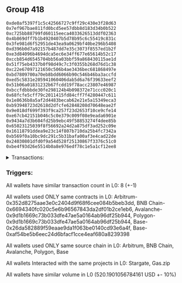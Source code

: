 ## Group 418

```0x03a2901bf46da38965ba3072f7ef2d33341570a5
0xde0af5397f1c5c42566727c9ff29c430e3f28d63
0x7ef967bae811fd0bcd5ee57dbb8d183d34b0b522
0xc725bb88799fd60115eeca4033626513ddf02363
0x4b869dff7b1b4920407b5d78b95c6c55419c831c
0x3fe981d6f52951de43ea9a0629bf40be296b5408
0xd396b0d7a92157b487dd7e35c3073f8557ed1b2f
0xe3d84096b4694dca5ec6e34ff677e65614b52c17
0xccb854d6545704bb56a03bbf59a868430115ae1d
0x51f75eb4337b0f98d49c7c3f0355b268d76d1c38
0xc22e67097121650c506b4ae3436bec681868497e
0xbd7809700a70eb8bdd6066b90c546b46ba3accfd
0xed5c5831e205941060406dab5d6a76f39633eef2
0x51b06a01831232b67fcdd19f78acc23807e46987
0xbccfdbbbde30fe298124b4b098372e71ccc020c1
0x68fcfe5cff79c2011415fd84cff7f4280447c611
0x1e8636b8a5af2d4483becab62e21e5a15349eca3
0xb93948723d2618d2dfcfe62848208d70648eae2f
0x9e018df699f393f9ca257f23d2653f10ce9cfe14
0xe67cb42151b046c5c0e379c009f08e9eada6901e
0x9434a7d3b604fd25b9ebc49f58853274f4dee85b
0x65023125039f8f56692a24d2a875df3ad252c09e
0x16118791ddea9e23c14f807b710da25b4fc7342a
0xb569f0a10bc9dc291c5b31bafa00af3e4cad22de
0x24030801dfd0f9a54d528f25130867f3376c51c0
0xbe4f93d26e5514b0a8e976edf78c1e5a1cf12ee8
```
<details>
<summary>Transactions:</summary>

Hashes: 

Wallet: 0x03a2901bf46da38965ba3072f7ef2d33341570a5

       Hash: 0x0a2bcbbe6786d5ddea14d120d4f8354ef8972c703336c67569e783c1c71f410b
         - source chain: Arbitrum
         - destination chain: BNB Chain
         - project: Stargate
         - contract: 0x352d8275aae3e0c2404d9f68f6cee084b5beb3dd
         - value USD: 67.574357904
       Hash: 0x38e5593471f226c70de0670392096366ca9f69c4968d7f8e72e1add70a60d728
         - source chain: BNB Chain
         - destination chain: Avalanche
         - project: Stargate
         - contract: 0x6694340fc020c5e6b96567843da2df01b2ce1eb6
         - value USD: 64.949495011
       Hash: 0x77fbdcff7e50ba77b2fc35004b39d042111477dbaab6b05c9decfe0c7c807647
         - source chain: Avalanche
         - destination chain: Polygon
         - project: Stargate
         - contract: 0x9d1b1669c73b033dfe47ae5a0164ab96df25b944
         - value USD: 60.167720208
       Hash: 0xe4368286cc557762bc0a90702e8707ba208d55ebeec82d8d4c203dbc5ae859fc
         - source chain: Polygon
         - destination chain: Base
         - project: Stargate
         - contract: 0x9d1b1669c73b033dfe47ae5a0164ab96df25b944
         - value USD: 65.873872399
       Hash: 0x1196d59968c886e95cee8b93475b7811785e86eea29647b3ab517f5af4195ff8
         - source chain: Base
         - destination chain: Scroll
         - project: Gas.zip
         - contract: 0x26da582889f59eaae9da1f063be0140cd93e6a4f
         - value USD: 0.0001307926331
       Hash: 0x4ac021cf0af40ed11569b3227010597f030b3b3df5fd7f658d90b51ff838a84b
         - source chain: Base
         - destination chain: Optimism
         - project: Stargate
         - contract: 0xaf54be5b6eec24d6bfacf1cce4eaf680a8239398
         - value USD: 205.33895648
       Hash: 0x307a697d997db800535b88a23577ef33259c494edf2fc840d47910d914ed1444
         - source chain: Base
         - destination chain: Kava
         - project: Gas.zip
         - contract: 0x26da582889f59eaae9da1f063be0140cd93e6a4f
         - value USD: 4.782899164e-09
       Hash: 0xf1e9153462d03e4b3ad828fe37c9042b690e21dcfe8da302933017636339c945
         - source chain: Base
         - destination chain: Optimism
         - project: Stargate
         - contract: 0xaf54be5b6eec24d6bfacf1cce4eaf680a8239398
         - value USD: 56.285572879
Wallet: 0xde0af5397f1c5c42566727c9ff29c430e3f28d63

       Hash:0x221cb9125228eb03af182fce8ca81a6c001c39b212e3099646b2615f6085809d
         - source chain: Arbitrum
         - destination chain: BNB Chain
         - project: Stargate
         - contract: 0x352d8275aae3e0c2404d9f68f6cee084b5beb3dd
         - value USD: 67.486068994
       Hash:0x64051e72b3ec355b2bf74582957274497d6be32efc0a409453d179997add436c
         - source chain: BNB Chain
         - destination chain: Avalanche
         - project: Stargate
         - contract: 0x6694340fc020c5e6b96567843da2df01b2ce1eb6
         - value USD: 64.922555061
       Hash:0x1ace4d0aa4afb8f56860248cc121a052cf5544791e3620cda892ea4dc0276acf
         - source chain: Avalanche
         - destination chain: Polygon
         - project: Stargate
         - contract: 0x9d1b1669c73b033dfe47ae5a0164ab96df25b944
         - value USD: 60.230068404
       Hash:0x94b89842ca1592b6fa0c228a680617afed9d5a7c197fe6498480d7d6af620ad4
         - source chain: Polygon
         - destination chain: Base
         - project: Stargate
         - contract: 0x9d1b1669c73b033dfe47ae5a0164ab96df25b944
         - value USD: 65.889482461
       Hash:0x39d8860105d8d407c6016ee1897fe59a9dc3e1826823832c4d80330583c64d7c
         - source chain: Base
         - destination chain: Kava
         - project: Gas.zip
         - contract: 0x26da582889f59eaae9da1f063be0140cd93e6a4f
         - value USD: 1.45718458e-08
       Hash:0x174ecfd1956999a492b671d6f8bf668ee8d2360e15317f2c32a7564a44e85bc2
         - source chain: Base
         - destination chain: Optimism
         - project: Stargate
         - contract: 0xaf54be5b6eec24d6bfacf1cce4eaf680a8239398
         - value USD: 194.107519383
       Hash:0xe80daa3582fdc359f7cb60369de59b681a9d212b325774e445bf79de1806fd7c
         - source chain: Base
         - destination chain: Metis
         - project: Gas.zip
         - contract: 0x26da582889f59eaae9da1f063be0140cd93e6a4f
         - value USD: 1.515593676e-06
       Hash:0x0c1025c53cb1abd1f9b0905018fcfa0ed85dfaf92a8c3aa542664bdac6f7c513
         - source chain: Base
         - destination chain: Optimism
         - project: Stargate
         - contract: 0xaf54be5b6eec24d6bfacf1cce4eaf680a8239398
         - value USD: 59.090533306
Wallet: 0x7ef967bae811fd0bcd5ee57dbb8d183d34b0b522

       Hash:0x520fc97b11621c860643c0ecbd0aaa727044cf4fd9e62e7b562077d5cf018b17
         - source chain: Arbitrum
         - destination chain: BNB Chain
         - project: Stargate
         - contract: 0x352d8275aae3e0c2404d9f68f6cee084b5beb3dd
         - value USD: 64.457590919
       Hash:0x7c9b6c7e670b6344e0e41fc2d13324634b86ab5bfe235c58c50ec69f38f32475
         - source chain: BNB Chain
         - destination chain: Avalanche
         - project: Stargate
         - contract: 0x6694340fc020c5e6b96567843da2df01b2ce1eb6
         - value USD: 62.078716125
       Hash:0x6031fff0ba32f708dfd8aa2887973c7984030c051b3cc32000d71dffcbfa33db
         - source chain: Avalanche
         - destination chain: Polygon
         - project: Stargate
         - contract: 0x9d1b1669c73b033dfe47ae5a0164ab96df25b944
         - value USD: 57.529063111
       Hash:0xc923c415648b06d47a0d48ca67e2aa4207dfc503bc5eb685315fbca33a288525
         - source chain: Polygon
         - destination chain: Base
         - project: Stargate
         - contract: 0x9d1b1669c73b033dfe47ae5a0164ab96df25b944
         - value USD: 62.858958869
       Hash:0x74668f4d43c0218b5a2a5fa649373460d522c4c3f9758c5576cf9d065d78afbd
         - source chain: Base
         - destination chain: Kava
         - project: Gas.zip
         - contract: 0x26da582889f59eaae9da1f063be0140cd93e6a4f
         - value USD: 3.106333597e-08
       Hash:0x6048cfb49aafbb24792e4c8c5878896d7faf1c2be5493c85f18a94830d4d3f59
         - source chain: Base
         - destination chain: Optimism
         - project: Stargate
         - contract: 0xaf54be5b6eec24d6bfacf1cce4eaf680a8239398
         - value USD: 186.246216977
       Hash:0x821b9b4d6530582c3af5628cac9f03afd61eb23ba32090a99dada1683be3e60f
         - source chain: Base
         - destination chain: Linea
         - project: Gas.zip
         - contract: 0x26da582889f59eaae9da1f063be0140cd93e6a4f
         - value USD: 9.02917716e-05
       Hash:0x0e37ee233f7fd3dd71c5f4d66801b42d486e412b9cde04662a34a5faf3185a79
         - source chain: Base
         - destination chain: Optimism
         - project: Stargate
         - contract: 0xaf54be5b6eec24d6bfacf1cce4eaf680a8239398
         - value USD: 65.519331729
Wallet: 0xc725bb88799fd60115eeca4033626513ddf02363

       Hash:0xd4d05ef8c4a07058b904de2f0b56366d30b540de1cf8758f1b170f3ee060cfe8
         - source chain: Arbitrum
         - destination chain: BNB Chain
         - project: Stargate
         - contract: 0x352d8275aae3e0c2404d9f68f6cee084b5beb3dd
         - value USD: 65.024858068
       Hash:0x75b0a04acb09b1c966709aaf1e449a6f6e832c6b53e19cca10dd8bb2484093f5
         - source chain: BNB Chain
         - destination chain: Avalanche
         - project: Stargate
         - contract: 0x6694340fc020c5e6b96567843da2df01b2ce1eb6
         - value USD: 62.463647355
       Hash:0x90f4463ef6944ae91bd82d9acc42602ba05f2682f9b30e9270cf2a535735ce86
         - source chain: Avalanche
         - destination chain: Polygon
         - project: Stargate
         - contract: 0x9d1b1669c73b033dfe47ae5a0164ab96df25b944
         - value USD: 58.180533674
       Hash:0x9f0d85dbcbf1ec35b2662f3e2fcdc8195cb130fa60c9bc0f75ad526afaf99a2b
         - source chain: Polygon
         - destination chain: Base
         - project: Stargate
         - contract: 0x9d1b1669c73b033dfe47ae5a0164ab96df25b944
         - value USD: 63.355494861
       Hash:0xe15ae7adaad2c44baa21dd861a9e5580e4de92e29de57b3eb881707665feeb9e
         - source chain: Base
         - destination chain: Metis
         - project: Gas.zip
         - contract: 0x26da582889f59eaae9da1f063be0140cd93e6a4f
         - value USD: 4.75829518e-07
       Hash:0xae3cdad050e7dc0498830208c0b98dc0fa3c0a95dda62a5ef9401683f9fb6a3a
         - source chain: Base
         - destination chain: Optimism
         - project: Stargate
         - contract: 0xaf54be5b6eec24d6bfacf1cce4eaf680a8239398
         - value USD: 181.351675024
       Hash:0x80dabbc672320ce96401a839be7ded2025d21569f82a890b70e78e0028d4a533
         - source chain: Base
         - destination chain: Arbitrum
         - project: Gas.zip
         - contract: 0x26da582889f59eaae9da1f063be0140cd93e6a4f
         - value USD: 2.371299052e-05
       Hash:0xf53705cd403e7af78c2027c772ede89cb52af8323538e0bac9ba18dff9c500f1
         - source chain: Base
         - destination chain: Optimism
         - project: Stargate
         - contract: 0xaf54be5b6eec24d6bfacf1cce4eaf680a8239398
         - value USD: 66.345895572
Wallet: 0x4b869dff7b1b4920407b5d78b95c6c55419c831c

       Hash:0xb676022c87265fe8344c82cda8f172861da6795f72aa9529b18286449b67cb6f
         - source chain: Arbitrum
         - destination chain: BNB Chain
         - project: Stargate
         - contract: 0x352d8275aae3e0c2404d9f68f6cee084b5beb3dd
         - value USD: 65.284939797
       Hash:0x06b1790890ede671ff3acc01742cfa8c93860fc3631bdd57f61fffff6b626caf
         - source chain: BNB Chain
         - destination chain: Avalanche
         - project: Stargate
         - contract: 0x6694340fc020c5e6b96567843da2df01b2ce1eb6
         - value USD: 62.633359748
       Hash:0x6c502e0dd8ae777405eae8aaa7d19ce76911c9327a31ded7064fd85bade1af9c
         - source chain: Avalanche
         - destination chain: Polygon
         - project: Stargate
         - contract: 0x9d1b1669c73b033dfe47ae5a0164ab96df25b944
         - value USD: 58.318091044
       Hash:0x467994469423617dc87c5543fa0363026861602001425c66a22835f2445310b9
         - source chain: Polygon
         - destination chain: Base
         - project: Stargate
         - contract: 0x9d1b1669c73b033dfe47ae5a0164ab96df25b944
         - value USD: 63.45119389
       Hash:0xdfe7f5c223f4ff765c4ce483785c8070bb171fecf5949444772ee1564afbab20
         - source chain: Base
         - destination chain: Scroll
         - project: Gas.zip
         - contract: 0x26da582889f59eaae9da1f063be0140cd93e6a4f
         - value USD: 0.0001269358725
       Hash:0x8a658e120345e7e9f634c96e0d9a8324a3fde2e9cf8ead4605104f764cd74b50
         - source chain: Base
         - destination chain: Optimism
         - project: Stargate
         - contract: 0xaf54be5b6eec24d6bfacf1cce4eaf680a8239398
         - value USD: 201.557734074
       Hash:0x598da7fd8afcbb5f77da490fa4a13bc1bfe52f6edfafec2a1ea5735784f5c040
         - source chain: Base
         - destination chain: Linea
         - project: Gas.zip
         - contract: 0x26da582889f59eaae9da1f063be0140cd93e6a4f
         - value USD: 5.502629852e-05
       Hash:0x85b64deaedf80bb997190812acd8787fc61023d7cf0c7f09878967b0ee5a1ae1
         - source chain: Base
         - destination chain: Optimism
         - project: Stargate
         - contract: 0xaf54be5b6eec24d6bfacf1cce4eaf680a8239398
         - value USD: 57.812848454
Wallet: 0x3fe981d6f52951de43ea9a0629bf40be296b5408

       Hash:0x43319be0cb573c30030f9d849d924847c4c272d4fecac1aa7d8a927a7cfe319a
         - source chain: Arbitrum
         - destination chain: BNB Chain
         - project: Stargate
         - contract: 0x352d8275aae3e0c2404d9f68f6cee084b5beb3dd
         - value USD: 66.663404073
       Hash:0xaedbfff50122bcd6aefd3359c1814c16ee1cf651d2919620db5c53089ca8b400
         - source chain: BNB Chain
         - destination chain: Avalanche
         - project: Stargate
         - contract: 0x6694340fc020c5e6b96567843da2df01b2ce1eb6
         - value USD: 63.902039452
       Hash:0x5ac5eb9414c3d57627e6c7301e5980e4d01fc3997aea7304025363214fda450e
         - source chain: Avalanche
         - destination chain: Polygon
         - project: Stargate
         - contract: 0x9d1b1669c73b033dfe47ae5a0164ab96df25b944
         - value USD: 59.720718494
       Hash:0xca2709932ff7ba7eb2f0f3dd8202c639afaabe21e360d9fe75231c44d93ff673
         - source chain: Polygon
         - destination chain: Base
         - project: Stargate
         - contract: 0x9d1b1669c73b033dfe47ae5a0164ab96df25b944
         - value USD: 65.131526707
       Hash:0xb0d6bd3ad188713caaaa8168bced3f292a48be18b9faa4d1f8b0227204541985
         - source chain: Base
         - destination chain: Kava
         - project: Gas.zip
         - contract: 0x26da582889f59eaae9da1f063be0140cd93e6a4f
         - value USD: 4.162137993e-08
       Hash:0xc566313ff330e5a118e2d7a9af802c5985f0360106f650baadae854b5466ddbc
         - source chain: Base
         - destination chain: Optimism
         - project: Stargate
         - contract: 0xaf54be5b6eec24d6bfacf1cce4eaf680a8239398
         - value USD: 190.907846422
       Hash:0x7573b0b17b843b39ec564807ef00e4bce9b50657c4dc558a9e58f9617ff19d64
         - source chain: Base
         - destination chain: Metis
         - project: Gas.zip
         - contract: 0x26da582889f59eaae9da1f063be0140cd93e6a4f
         - value USD: 2.605008544e-06
       Hash:0x73b24c9b6d89075149955fc0cef855985598886dde8e43ff0c6df3a9499f846e
         - source chain: Base
         - destination chain: Optimism
         - project: Stargate
         - contract: 0xaf54be5b6eec24d6bfacf1cce4eaf680a8239398
         - value USD: 61.480877037
Wallet: 0xd396b0d7a92157b487dd7e35c3073f8557ed1b2f

       Hash:0x4bf6a43c5ebd139117b7ec7594ca4b80d2320f26758421077843d993c37f983f
         - source chain: Arbitrum
         - destination chain: BNB Chain
         - project: Stargate
         - contract: 0x352d8275aae3e0c2404d9f68f6cee084b5beb3dd
         - value USD: 65.187932243
       Hash:0x7125f40516be8ea9fafb903e8ec1073f40df119eb6d99e305552ddddb28e8916
         - source chain: BNB Chain
         - destination chain: Avalanche
         - project: Stargate
         - contract: 0x6694340fc020c5e6b96567843da2df01b2ce1eb6
         - value USD: 62.6434039
       Hash:0xfbd9e271889dc43e306207d3916bea7d00e7748dae9e9c85a9630507c89f2a2e
         - source chain: Avalanche
         - destination chain: Polygon
         - project: Stargate
         - contract: 0x9d1b1669c73b033dfe47ae5a0164ab96df25b944
         - value USD: 58.166222924
       Hash:0xf1d3e84693755efda92e63703d19109364298196b6e4df296b60528e394a7310
         - source chain: Polygon
         - destination chain: Base
         - project: Stargate
         - contract: 0x9d1b1669c73b033dfe47ae5a0164ab96df25b944
         - value USD: 63.459036433
       Hash:0x6966fe6084089b6b7e6ca14c77fdba6ffa5dd0dda3e7e160123b6885c9d51fef
         - source chain: Base
         - destination chain: Arbitrum
         - project: Gas.zip
         - contract: 0x26da582889f59eaae9da1f063be0140cd93e6a4f
         - value USD: 0.000145992403
       Hash:0x936e1dcf360baa1899c1b7c824d7d870b3ca34d6d167950e2ddd71ccf4aff193
         - source chain: Base
         - destination chain: Optimism
         - project: Stargate
         - contract: 0xaf54be5b6eec24d6bfacf1cce4eaf680a8239398
         - value USD: 202.575770197
       Hash:0x75896d88550b190921d98aaafdddb43d05c6ca24f793fd8fcd39e5a417e246f4
         - source chain: Base
         - destination chain: Kava
         - project: Gas.zip
         - contract: 0x26da582889f59eaae9da1f063be0140cd93e6a4f
         - value USD: 2.371485344e-08
       Hash:0x2d96aa857d195ccef861d2f04bd8eb29e2109071e3be2d594c0f1cdae353d4e4
         - source chain: Base
         - destination chain: Optimism
         - project: Stargate
         - contract: 0xaf54be5b6eec24d6bfacf1cce4eaf680a8239398
         - value USD: 81.353604331
Wallet: 0xe3d84096b4694dca5ec6e34ff677e65614b52c17

       Hash:0xeceb31ad62d39cb05c5345df56e947e39075e903c8a0b20c96a2b514a4078543
         - source chain: Arbitrum
         - destination chain: BNB Chain
         - project: Stargate
         - contract: 0x352d8275aae3e0c2404d9f68f6cee084b5beb3dd
         - value USD: 66.623827528
       Hash:0x0d01beaf41373bdb7fafcee74ab6efd6318178992c2ff72a4381e80e77eb2206
         - source chain: BNB Chain
         - destination chain: Avalanche
         - project: Stargate
         - contract: 0x6694340fc020c5e6b96567843da2df01b2ce1eb6
         - value USD: 64.259333276
       Hash:0xacc5dc88f1e19bed8ff440a46d09f7ac49aea2710a68b99195283b1dfa5aab20
         - source chain: Avalanche
         - destination chain: Polygon
         - project: Stargate
         - contract: 0x9d1b1669c73b033dfe47ae5a0164ab96df25b944
         - value USD: 59.751537648
       Hash:0x00e5e713e2b83a3b4a5bda5f1938835dedcb5662a4eacfe840d402e7dd3a4062
         - source chain: Polygon
         - destination chain: Base
         - project: Stargate
         - contract: 0x9d1b1669c73b033dfe47ae5a0164ab96df25b944
         - value USD: 65.045006655
       Hash:0x0d207d6736ca533bc355d638e98c7cb6b13ccd6304ad7d8b5d0d462947a311c1
         - source chain: Base
         - destination chain: Base
         - project: Gas.zip
         - contract: 0x26da582889f59eaae9da1f063be0140cd93e6a4f
         - value USD: 6.330644023e-05
       Hash:0xa6d7386f1374deef7877d933d6fc9cde54f2f77cdab0560aaf33d66466ebee07
         - source chain: Base
         - destination chain: Optimism
         - project: Stargate
         - contract: 0xaf54be5b6eec24d6bfacf1cce4eaf680a8239398
         - value USD: 197.605720635
       Hash:0xb4051a999e4669b091ecb78c91f4779b34b57b727fa425695b2658e28d90b36e
         - source chain: Base
         - destination chain: Arbitrum
         - project: Gas.zip
         - contract: 0x26da582889f59eaae9da1f063be0140cd93e6a4f
         - value USD: 9.663401042e-05
       Hash:0x4a1c8a94bb163e9d85a416129af85841bc3a8b5fe5ee4a0db9b37fccb7185c2b
         - source chain: Base
         - destination chain: Optimism
         - project: Stargate
         - contract: 0xaf54be5b6eec24d6bfacf1cce4eaf680a8239398
         - value USD: 84.299560504
Wallet: 0xccb854d6545704bb56a03bbf59a868430115ae1d

       Hash:0xea1e41adb1ada593386b8c382985dd2ce538506fb821fc1791e0daff0fb15378
         - source chain: Arbitrum
         - destination chain: BNB Chain
         - project: Stargate
         - contract: 0x352d8275aae3e0c2404d9f68f6cee084b5beb3dd
         - value USD: 65.364555081
       Hash:0x6bf9502e2a1626e113c52aaea233b4a9d2ea43e138e5e6537512ff63bc3e252a
         - source chain: BNB Chain
         - destination chain: Avalanche
         - project: Stargate
         - contract: 0x6694340fc020c5e6b96567843da2df01b2ce1eb6
         - value USD: 62.82860719
       Hash:0xd4f0243162cd0f92023305cf0b06018e9e58ea9424b419c2629dcbfc42a3607c
         - source chain: Avalanche
         - destination chain: Polygon
         - project: Stargate
         - contract: 0x9d1b1669c73b033dfe47ae5a0164ab96df25b944
         - value USD: 58.55457086
       Hash:0x4b233ef4a1d24c9a23e6b0a0401734abdd79e87bf0ed313194f7fe592b3bcfb2
         - source chain: Polygon
         - destination chain: Base
         - project: Stargate
         - contract: 0x9d1b1669c73b033dfe47ae5a0164ab96df25b944
         - value USD: 63.820885756
       Hash:0x1240a6069b9781a1d9e60660189b4bf8601d1c13a57049e47b963e3c3a38a19b
         - source chain: Base
         - destination chain: Metis
         - project: Gas.zip
         - contract: 0x26da582889f59eaae9da1f063be0140cd93e6a4f
         - value USD: 7.463992439e-07
       Hash:0x7324b615dbe813c35966571af457aeff66cc8655c8779bd0b9438dca052f91a2
         - source chain: Base
         - destination chain: Optimism
         - project: Stargate
         - contract: 0xaf54be5b6eec24d6bfacf1cce4eaf680a8239398
         - value USD: 200.404062467
       Hash:0x72471c3659dc3b16cc06cc5d5923e5820277e17c436d8572185c34730378f642
         - source chain: Base
         - destination chain: Linea
         - project: Gas.zip
         - contract: 0x26da582889f59eaae9da1f063be0140cd93e6a4f
         - value USD: 5.044416896e-05
       Hash:0xf15ec3cb7d9c87c207401fcade7dbaa068bcc29a08adfa22d665c768ca830904
         - source chain: Base
         - destination chain: Optimism
         - project: Stargate
         - contract: 0xaf54be5b6eec24d6bfacf1cce4eaf680a8239398
         - value USD: 86.993688584
Wallet: 0x51f75eb4337b0f98d49c7c3f0355b268d76d1c38

       Hash:0xceaac6d60045d4e39450e3647759932b5b3b1dbce367fb559f6daeabc57313f3
         - source chain: Arbitrum
         - destination chain: BNB Chain
         - project: Stargate
         - contract: 0x352d8275aae3e0c2404d9f68f6cee084b5beb3dd
         - value USD: 64.990970902
       Hash:0x529c9ef8584a49ff94e262220bcfab106fd932a80a491b32d6c7726906efccae
         - source chain: BNB Chain
         - destination chain: Avalanche
         - project: Stargate
         - contract: 0x6694340fc020c5e6b96567843da2df01b2ce1eb6
         - value USD: 62.593253086
       Hash:0x0336b08218497ea259df276758cc17632a09b5a208cb5c0e1bf29dd4d66f20c8
         - source chain: Avalanche
         - destination chain: Polygon
         - project: Stargate
         - contract: 0x9d1b1669c73b033dfe47ae5a0164ab96df25b944
         - value USD: 58.565821091
       Hash:0xb6e65f716a2c37df8bd21c85ebafa99d284b9a0778f784a3af5612c91cf15520
         - source chain: Polygon
         - destination chain: Base
         - project: Stargate
         - contract: 0x9d1b1669c73b033dfe47ae5a0164ab96df25b944
         - value USD: 63.853634374
       Hash:0xb973bcfeb924d4f2a32161730db77f1777468e6b07af296a7746f48d25760f78
         - source chain: Base
         - destination chain: Scroll
         - project: Gas.zip
         - contract: 0x26da582889f59eaae9da1f063be0140cd93e6a4f
         - value USD: 4.101998933e-05
       Hash:0xf8ad545251c242edee88e0591e1a1ee8025e436d8e6d71503e8339942d19fdc2
         - source chain: Base
         - destination chain: Optimism
         - project: Stargate
         - contract: 0xaf54be5b6eec24d6bfacf1cce4eaf680a8239398
         - value USD: 188.735884976
       Hash:0x7b408b883007a9a06927154f197d99ebb9fef2dbb4c583a792bb822d5b43d548
         - source chain: Base
         - destination chain: Kava
         - project: Gas.zip
         - contract: 0x26da582889f59eaae9da1f063be0140cd93e6a4f
         - value USD: 1.570561534e-08
       Hash:0x002ad55172bc1f9eda675c0a0a7e7119548e65ff88bf01f9cd054c4e36d20579
         - source chain: Base
         - destination chain: Optimism
         - project: Stargate
         - contract: 0xaf54be5b6eec24d6bfacf1cce4eaf680a8239398
         - value USD: 45.866462847
Wallet: 0xc22e67097121650c506b4ae3436bec681868497e

       Hash:0x9d70dac166b1f4b7637d1f3cfd9ea3fbb197616d938205b0a76f8c6dabf8a1ea
         - source chain: Arbitrum
         - destination chain: BNB Chain
         - project: Stargate
         - contract: 0x352d8275aae3e0c2404d9f68f6cee084b5beb3dd
         - value USD: 64.243144268
       Hash:0x2370a1559f133ffef84c22cb308abff01279e8c98e0c3a9a0c0f5a7c8b3418aa
         - source chain: BNB Chain
         - destination chain: Avalanche
         - project: Stargate
         - contract: 0x6694340fc020c5e6b96567843da2df01b2ce1eb6
         - value USD: 61.953129254
       Hash:0xa10fa5a3ea714fcfbfe2fe5ee45bd0558246cd7453a0d9caaa83511fca857602
         - source chain: Avalanche
         - destination chain: Polygon
         - project: Stargate
         - contract: 0x9d1b1669c73b033dfe47ae5a0164ab96df25b944
         - value USD: 58.1313954
       Hash:0xae63666467bc7cc8bfa4dbdde5cfc5bf74030112d56c7be07c1e1ed8636782b4
         - source chain: Polygon
         - destination chain: Base
         - project: Stargate
         - contract: 0x9d1b1669c73b033dfe47ae5a0164ab96df25b944
         - value USD: 63.461721303
       Hash:0x3a4e0f122b713dd8e50f8a1c0499dc5c73f3a67dbca39af80b4265d1ea6d6854
         - source chain: Base
         - destination chain: Zora
         - project: Gas.zip
         - contract: 0x26da582889f59eaae9da1f063be0140cd93e6a4f
         - value USD: 0.0001091713102
       Hash:0xb8f89a8b17eef8c36ec55a715620ae1b8dff4a638d63543b5a0b158d020fcc5a
         - source chain: Base
         - destination chain: Optimism
         - project: Stargate
         - contract: 0xaf54be5b6eec24d6bfacf1cce4eaf680a8239398
         - value USD: 202.332837633
       Hash:0x6818d86a8a8ba69ddfc2d39669c6f6d1452c5f398bba829a5bff545296721978
         - source chain: Base
         - destination chain: Kava
         - project: Gas.zip
         - contract: 0x26da582889f59eaae9da1f063be0140cd93e6a4f
         - value USD: 4.359019659e-09
       Hash:0x5d06ba93d739a8f31644a1b2bd919a41bb17c877cbee1c99accad02ee9b965a9
         - source chain: Base
         - destination chain: Optimism
         - project: Stargate
         - contract: 0xaf54be5b6eec24d6bfacf1cce4eaf680a8239398
         - value USD: 48.453566262
Wallet: 0xbd7809700a70eb8bdd6066b90c546b46ba3accfd

       Hash:0xd9b4daf5b2545d1c18eaa2b1a28431d0fe291d081f9aa96923d4a6b592778894
         - source chain: Arbitrum
         - destination chain: BNB Chain
         - project: Stargate
         - contract: 0x352d8275aae3e0c2404d9f68f6cee084b5beb3dd
         - value USD: 64.630423172
       Hash:0xa9c3949e8ed42b5d5731d78a69e0637d5ce95a0bc6227218ac0d15a4baf7aa6f
         - source chain: BNB Chain
         - destination chain: Avalanche
         - project: Stargate
         - contract: 0x6694340fc020c5e6b96567843da2df01b2ce1eb6
         - value USD: 62.213590739
       Hash:0x13c35dccae9207cb9b57115f4ead5a9a89c0741240e48d6d94b13015d5d2a33d
         - source chain: Avalanche
         - destination chain: Polygon
         - project: Stargate
         - contract: 0x9d1b1669c73b033dfe47ae5a0164ab96df25b944
         - value USD: 58.418003334
       Hash:0x6812ac34fe370a9abdc238979dc208ec2eefbe4eb78ad42651219ab468e74c03
         - source chain: Polygon
         - destination chain: Base
         - project: Stargate
         - contract: 0x9d1b1669c73b033dfe47ae5a0164ab96df25b944
         - value USD: 63.64762858
       Hash:0x03374c8b4d56db682082749a05478b12ea2eaec611f7e1794dc10458bdad5c83
         - source chain: Base
         - destination chain: Kava
         - project: Gas.zip
         - contract: 0x26da582889f59eaae9da1f063be0140cd93e6a4f
         - value USD: 3.542308416e-08
       Hash:0x461a2959675f71036ab484614bda55fa953cf62042248dcd216b697fa9c6a34d
         - source chain: Base
         - destination chain: Optimism
         - project: Stargate
         - contract: 0xaf54be5b6eec24d6bfacf1cce4eaf680a8239398
         - value USD: 186.279260486
       Hash:0xe7c363b4924db74e79bb28e26f894a93767bcf47b98b07c99a34002fa4f160ff
         - source chain: Base
         - destination chain: Base
         - project: Gas.zip
         - contract: 0x26da582889f59eaae9da1f063be0140cd93e6a4f
         - value USD: 6.193139559e-05
       Hash:0xe9f0bb2b21f37c14f613ec0260a94277d85ee97180099f57f4568ee0ffe50328
         - source chain: Base
         - destination chain: Optimism
         - project: Stargate
         - contract: 0xaf54be5b6eec24d6bfacf1cce4eaf680a8239398
         - value USD: 49.859570644
Wallet: 0xed5c5831e205941060406dab5d6a76f39633eef2

       Hash:0x1a5413ba74362bb6e91f4e72ab41c56deb1f41e893588a94b48552703f437c7c
         - source chain: Arbitrum
         - destination chain: BNB Chain
         - project: Stargate
         - contract: 0x352d8275aae3e0c2404d9f68f6cee084b5beb3dd
         - value USD: 65.577613151
       Hash:0x7cab857db54d8bcf12305ca38c8b25b17cbd6d18e43b2180646126e359cd617b
         - source chain: BNB Chain
         - destination chain: Avalanche
         - project: Stargate
         - contract: 0x6694340fc020c5e6b96567843da2df01b2ce1eb6
         - value USD: 63.008900316
       Hash:0x0a28d4a19c737be2f7205b9e6e2002bec085b96900a960f9385e72a77617b9f0
         - source chain: Avalanche
         - destination chain: Polygon
         - project: Stargate
         - contract: 0x9d1b1669c73b033dfe47ae5a0164ab96df25b944
         - value USD: 59.123281436
       Hash:0x54127625de662140d9eed5c954fba0c6116e298fb53e2569b106906243e0e9b5
         - source chain: Polygon
         - destination chain: Base
         - project: Stargate
         - contract: 0x9d1b1669c73b033dfe47ae5a0164ab96df25b944
         - value USD: 64.45436615
       Hash:0x350f2f5460774e5da96f6babe9da92bc00dfe682ed95fa51c7c7b4613506f72f
         - source chain: Base
         - destination chain: Linea
         - project: Gas.zip
         - contract: 0x26da582889f59eaae9da1f063be0140cd93e6a4f
         - value USD: 8.742179752e-05
       Hash:0xfabbe8e01acdf39440bda7634afaa7898cb1542753d0eaafe84e41d64b0803b1
         - source chain: Base
         - destination chain: Optimism
         - project: Stargate
         - contract: 0xaf54be5b6eec24d6bfacf1cce4eaf680a8239398
         - value USD: 195.317475674
       Hash:0xf0faa922b33d1aaa9572195ad84e49fd6d684699f82b906f58bd48da3b701806
         - source chain: Base
         - destination chain: Arbitrum
         - project: Gas.zip
         - contract: 0x26da582889f59eaae9da1f063be0140cd93e6a4f
         - value USD: 0.0001205396431
       Hash:0x56718dcb52e3eef38e801f282e72547adfa4ec8b9e16d30c297f0fb40c3cfeb8
         - source chain: Base
         - destination chain: Optimism
         - project: Stargate
         - contract: 0xaf54be5b6eec24d6bfacf1cce4eaf680a8239398
         - value USD: 47.469034158
Wallet: 0x51b06a01831232b67fcdd19f78acc23807e46987

       Hash:0xb604e90f2ed245f2fac09c742eb14cde0dcb775c9f4fa246a8e150a1e4bcb30f
         - source chain: Arbitrum
         - destination chain: BNB Chain
         - project: Stargate
         - contract: 0x352d8275aae3e0c2404d9f68f6cee084b5beb3dd
         - value USD: 66.403282328
       Hash:0x618137c2f141badcaec447bb0c4f192745875cea3ac1fce26edfc304be361e1b
         - source chain: BNB Chain
         - destination chain: Avalanche
         - project: Stargate
         - contract: 0x6694340fc020c5e6b96567843da2df01b2ce1eb6
         - value USD: 63.703872292
       Hash:0xb8474561d9ddc06b677dc07ff8db0565e400eb8a38b0e35aec0078bc54603e10
         - source chain: Avalanche
         - destination chain: Polygon
         - project: Stargate
         - contract: 0x9d1b1669c73b033dfe47ae5a0164ab96df25b944
         - value USD: 59.766584282
       Hash:0x9919de11908365d259c2b17323b644f266896d395b977fef0740d531e01d4b1c
         - source chain: Polygon
         - destination chain: Base
         - project: Stargate
         - contract: 0x9d1b1669c73b033dfe47ae5a0164ab96df25b944
         - value USD: 65.236382705
       Hash:0xa6c14d22d107ed94fe207697a2de8448627afcef5f7653c1c7e4906e6da61523
         - source chain: Base
         - destination chain: Kava
         - project: Gas.zip
         - contract: 0x26da582889f59eaae9da1f063be0140cd93e6a4f
         - value USD: 1.85883511e-08
       Hash:0xe62a1589e2409559d0f63fee39fe3176e21929c9f865d083fb07a9d05f439bd5
         - source chain: Base
         - destination chain: Optimism
         - project: Stargate
         - contract: 0xaf54be5b6eec24d6bfacf1cce4eaf680a8239398
         - value USD: 198.508752737
       Hash:0xd0470e5051216400263efa0c3a0dda68e0095c09d345439ae5ef05e7a3ccd3af
         - source chain: Base
         - destination chain: Scroll
         - project: Gas.zip
         - contract: 0x26da582889f59eaae9da1f063be0140cd93e6a4f
         - value USD: 0.0001042260072
       Hash:0xfea2f4d7da9b5f712ce49b40f2a7fa0bc5f8dfb69ce4f5f00596ca0d3cca0dcb
         - source chain: Base
         - destination chain: Optimism
         - project: Stargate
         - contract: 0xaf54be5b6eec24d6bfacf1cce4eaf680a8239398
         - value USD: 44.721335454
Wallet: 0xbccfdbbbde30fe298124b4b098372e71ccc020c1

       Hash:0x1c66cc08c04915976a3510f5833a4acf45b5357a0c7a05ba106d761f54f0ffd1
         - source chain: Arbitrum
         - destination chain: BNB Chain
         - project: Stargate
         - contract: 0x352d8275aae3e0c2404d9f68f6cee084b5beb3dd
         - value USD: 65.519580891
       Hash:0x4a569a73e7d99386108410c5fa2eacfce4cc309f57bab7fb4ce5d26d4db95e54
         - source chain: BNB Chain
         - destination chain: Avalanche
         - project: Stargate
         - contract: 0x6694340fc020c5e6b96567843da2df01b2ce1eb6
         - value USD: 63.092801758
       Hash:0xa20ab24c0a87c74888f47bcbcfd183aaec9a71ff8fe869c395312bf2dd4bb26a
         - source chain: Avalanche
         - destination chain: Polygon
         - project: Stargate
         - contract: 0x9d1b1669c73b033dfe47ae5a0164ab96df25b944
         - value USD: 59.251992197
       Hash:0xbf10ba8d0d19392195dc84e1c0f7662c9573de9ba7d663dd0210ba37d3510ca6
         - source chain: Polygon
         - destination chain: Base
         - project: Stargate
         - contract: 0x9d1b1669c73b033dfe47ae5a0164ab96df25b944
         - value USD: 64.562185109
       Hash:0x3a6324e38de849d4047bcec1729386834550110708320646a8b15255c57f429e
         - source chain: Base
         - destination chain: Base
         - project: Gas.zip
         - contract: 0x26da582889f59eaae9da1f063be0140cd93e6a4f
         - value USD: 0.0001042585881
       Hash:0x76ed6ddbb6726166239bfaa1b21a17999f504077747e3aa98456b1b0cd8cde92
         - source chain: Base
         - destination chain: Optimism
         - project: Stargate
         - contract: 0xaf54be5b6eec24d6bfacf1cce4eaf680a8239398
         - value USD: 193.101037467
       Hash:0xcf1f842a77f99c8f7b50dafcceb636e1485b5e4c222dbf21d07ae03b752c6a47
         - source chain: Base
         - destination chain: Zora
         - project: Gas.zip
         - contract: 0x26da582889f59eaae9da1f063be0140cd93e6a4f
         - value USD: 2.265782766e-05
       Hash:0x7f3297fd3858233d773905407b819056f049ce90e5c12a7524c0890fc2f68518
         - source chain: Base
         - destination chain: Optimism
         - project: Stargate
         - contract: 0xaf54be5b6eec24d6bfacf1cce4eaf680a8239398
         - value USD: 47.278827287
Wallet: 0x68fcfe5cff79c2011415fd84cff7f4280447c611

       Hash:0xc4fc53d0bcf337c0e7de460d57877d1bbb5ae67631e3cdddfe02f8bdf5175d2d
         - source chain: Arbitrum
         - destination chain: BNB Chain
         - project: Stargate
         - contract: 0x352d8275aae3e0c2404d9f68f6cee084b5beb3dd
         - value USD: 65.016786694
       Hash:0x2acb534e078fbc313a74ee2460bdbadd65333e76242713ce052a52252c46c46f
         - source chain: BNB Chain
         - destination chain: Avalanche
         - project: Stargate
         - contract: 0x6694340fc020c5e6b96567843da2df01b2ce1eb6
         - value USD: 62.308304734
       Hash:0x0027616735884c9cf4b85bef8ac91abfb07d12c4fa1c4e87be0d6ef640f5f659
         - source chain: Avalanche
         - destination chain: Polygon
         - project: Stargate
         - contract: 0x9d1b1669c73b033dfe47ae5a0164ab96df25b944
         - value USD: 58.597556101
       Hash:0x05dceaa1be595ed14e31474e3d1bfb91e21fcd076956f24f0efa48ef22fee838
         - source chain: Polygon
         - destination chain: Base
         - project: Stargate
         - contract: 0x9d1b1669c73b033dfe47ae5a0164ab96df25b944
         - value USD: 63.910990971
       Hash:0x57893fd1bec0fcefc654d0096c9b57b3a73a78a973df53aed5b08b3160c4c99d
         - source chain: Base
         - destination chain: Scroll
         - project: Gas.zip
         - contract: 0x26da582889f59eaae9da1f063be0140cd93e6a4f
         - value USD: 7.997475551e-05
       Hash:0x5d6888027542c275b2158602ae69fa2bf046c31e0d3b935548842d40a1962113
         - source chain: Base
         - destination chain: Optimism
         - project: Stargate
         - contract: 0xaf54be5b6eec24d6bfacf1cce4eaf680a8239398
         - value USD: 203.805760638
       Hash:0x18edbbe1a58d43562d22b2757efbb00f3b8be5174c31dab170b1ca78305f5a27
         - source chain: Base
         - destination chain: Arbitrum
         - project: Gas.zip
         - contract: 0x26da582889f59eaae9da1f063be0140cd93e6a4f
         - value USD: 4.803459463e-05
       Hash:0x13d371fd492ff4a9ca2396dfefad6a0128df18c7ae150eaa36c5e8445bb916cd
         - source chain: Base
         - destination chain: Optimism
         - project: Stargate
         - contract: 0xaf54be5b6eec24d6bfacf1cce4eaf680a8239398
         - value USD: 44.788969428
Wallet: 0x1e8636b8a5af2d4483becab62e21e5a15349eca3

       Hash:0xfed1512701c2610ed404bcd97418fbd1c7b079ad8de9cd12a15ca4b09ed59198
         - source chain: Arbitrum
         - destination chain: BNB Chain
         - project: Stargate
         - contract: 0x352d8275aae3e0c2404d9f68f6cee084b5beb3dd
         - value USD: 66.970226342
       Hash:0xc4b8cff4c6be3d08d1ab144a2058b7d5d27d541e02e6036ad68e16e66613db09
         - source chain: BNB Chain
         - destination chain: Avalanche
         - project: Stargate
         - contract: 0x6694340fc020c5e6b96567843da2df01b2ce1eb6
         - value USD: 64.406760083
       Hash:0xab6e800be63e498b4a0c1bd56e92af74a32fc6ebe3b5b6bd762477001b2659bb
         - source chain: Avalanche
         - destination chain: Polygon
         - project: Stargate
         - contract: 0x9d1b1669c73b033dfe47ae5a0164ab96df25b944
         - value USD: 60.553246587
       Hash:0x37866a7ff283388a59d512f81fa8ea3755ef49f8ae3d2c78d16d701c2d521cbb
         - source chain: Polygon
         - destination chain: Base
         - project: Stargate
         - contract: 0x9d1b1669c73b033dfe47ae5a0164ab96df25b944
         - value USD: 65.850206726
       Hash:0x7df8dc774891ac58e6365bb4547b98480090e198ad9d68db785ea3e796ef0f24
         - source chain: Base
         - destination chain: Base
         - project: Gas.zip
         - contract: 0x26da582889f59eaae9da1f063be0140cd93e6a4f
         - value USD: 1.910328168e-05
       Hash:0x7831de38e5507d5b88ef435e6c9b0e15756dffb893a0ced84081ac202e0399f7
         - source chain: Base
         - destination chain: Optimism
         - project: Stargate
         - contract: 0xaf54be5b6eec24d6bfacf1cce4eaf680a8239398
         - value USD: 204.448636077
       Hash:0xa72b415a45edaa6f02f08ee9e95115e76d4d943da029579c562ab7bd455b4245
         - source chain: Base
         - destination chain: Base
         - project: Gas.zip
         - contract: 0x26da582889f59eaae9da1f063be0140cd93e6a4f
         - value USD: 0.0001262796261
       Hash:0x6fcbb5c4560959b9d307ac1cdc30495cd21e3e485b8cdf5b425fa28f3706eaac
         - source chain: Base
         - destination chain: Optimism
         - project: Stargate
         - contract: 0xaf54be5b6eec24d6bfacf1cce4eaf680a8239398
         - value USD: 50.056759254
Wallet: 0xb93948723d2618d2dfcfe62848208d70648eae2f

       Hash:0xa15780c25479a522e29ffb2d563bbcfa439859014fa61035aa577121855f27b2
         - source chain: Arbitrum
         - destination chain: BNB Chain
         - project: Stargate
         - contract: 0x352d8275aae3e0c2404d9f68f6cee084b5beb3dd
         - value USD: 66.628708569
       Hash:0x1643d7832d16afe90c1a22d2a2ebb75f34bea61fc15bed61fa15f6d90c7d9a8c
         - source chain: BNB Chain
         - destination chain: Avalanche
         - project: Stargate
         - contract: 0x6694340fc020c5e6b96567843da2df01b2ce1eb6
         - value USD: 64.14676923
       Hash:0x0360c3aaa4681bf7d058a3c0a78c68fae9f7087dd7594bfeabc73a22842ff6da
         - source chain: Avalanche
         - destination chain: Polygon
         - project: Stargate
         - contract: 0x9d1b1669c73b033dfe47ae5a0164ab96df25b944
         - value USD: 60.34227976
       Hash:0x0232951af64d0efefb0acaffac0f27a101691bd3393a5677f70710a4f4ff3714
         - source chain: Polygon
         - destination chain: Base
         - project: Stargate
         - contract: 0x9d1b1669c73b033dfe47ae5a0164ab96df25b944
         - value USD: 65.707562476
       Hash:0x2117b9939267a6f8280650314026b9bf0f41d7ba9d92f39b24351271e0e7bd7a
         - source chain: Base
         - destination chain: Linea
         - project: Gas.zip
         - contract: 0x26da582889f59eaae9da1f063be0140cd93e6a4f
         - value USD: 0.0001074964325
       Hash:0xf652f194a5924fdaaf8e03ba6872adcd507ca909214ea5ff1141ccf870085256
         - source chain: Base
         - destination chain: Optimism
         - project: Stargate
         - contract: 0xaf54be5b6eec24d6bfacf1cce4eaf680a8239398
         - value USD: 188.858685224
       Hash:0xc7ed65cb41221fd806dfac0c6df268dd8ba1588b13875f37220c3801585f551a
         - source chain: Base
         - destination chain: Base
         - project: Gas.zip
         - contract: 0x26da582889f59eaae9da1f063be0140cd93e6a4f
         - value USD: 1.873047086e-05
       Hash:0x034946f3ba9375fe544497345636fb13e2bd2e1de902e105bb588eb02477a3d7
         - source chain: Base
         - destination chain: Optimism
         - project: Stargate
         - contract: 0xaf54be5b6eec24d6bfacf1cce4eaf680a8239398
         - value USD: 43.781643767
Wallet: 0x9e018df699f393f9ca257f23d2653f10ce9cfe14

       Hash:0xca0a85d1ccbb458c9928da77d6f577efc716e36b3886be140c792916d6af9b69
         - source chain: Arbitrum
         - destination chain: BNB Chain
         - project: Stargate
         - contract: 0x352d8275aae3e0c2404d9f68f6cee084b5beb3dd
         - value USD: 66.224521596
       Hash:0x9c840d3cbfbff7278e92077bf2d27cb99b0464020b962c37494734a85f57ffa5
         - source chain: BNB Chain
         - destination chain: Avalanche
         - project: Stargate
         - contract: 0x6694340fc020c5e6b96567843da2df01b2ce1eb6
         - value USD: 63.637645039
       Hash:0x83d9b6dd5e44baf28f2f728d10d4f6b30a4f475d58784640fe140986e2fb4363
         - source chain: Avalanche
         - destination chain: Polygon
         - project: Stargate
         - contract: 0x9d1b1669c73b033dfe47ae5a0164ab96df25b944
         - value USD: 59.835250485
       Hash:0xc3280f109a064a2215b7a2bfb84dfdb1b9c191d052a9126403a6cc1b76e8c2fb
         - source chain: Polygon
         - destination chain: Base
         - project: Stargate
         - contract: 0x9d1b1669c73b033dfe47ae5a0164ab96df25b944
         - value USD: 65.144329858
       Hash:0x80d0102cc43c7a88f39aa8442e01037161965d40670c288007a583dfd422ba5b
         - source chain: Base
         - destination chain: Linea
         - project: Gas.zip
         - contract: 0x26da582889f59eaae9da1f063be0140cd93e6a4f
         - value USD: 9.195477961e-05
       Hash:0x5b1e7e911780a6d8e22c17f2c8d1e9cb7bd7f518a9093eeaa2bae0744e228f0b
         - source chain: Base
         - destination chain: Optimism
         - project: Stargate
         - contract: 0xaf54be5b6eec24d6bfacf1cce4eaf680a8239398
         - value USD: 187.276776399
       Hash:0xe87892ab12e3e6b13c5fe20fade71f265251d11c8175082a8de048ce02475ba1
         - source chain: Base
         - destination chain: Metis
         - project: Gas.zip
         - contract: 0x26da582889f59eaae9da1f063be0140cd93e6a4f
         - value USD: 2.191404607e-06
       Hash:0x6fe5558662049ded3a50af82780bf01f7a36c0a19edd6da6796555ec4f461bf1
         - source chain: Base
         - destination chain: Optimism
         - project: Stargate
         - contract: 0xaf54be5b6eec24d6bfacf1cce4eaf680a8239398
         - value USD: 45.834473541
Wallet: 0xe67cb42151b046c5c0e379c009f08e9eada6901e

       Hash:0x5324f795b3e7ac9e6eb5d33d954a26fa6ca06767b611f60f427944d63bbfc4cb
         - source chain: Arbitrum
         - destination chain: BNB Chain
         - project: Stargate
         - contract: 0x352d8275aae3e0c2404d9f68f6cee084b5beb3dd
         - value USD: 66.659863593
       Hash:0xefb52023671b8bfabf9eaff9ac26520db75f0fd2564540e51b345005ac603a4b
         - source chain: BNB Chain
         - destination chain: Avalanche
         - project: Stargate
         - contract: 0x6694340fc020c5e6b96567843da2df01b2ce1eb6
         - value USD: 64.051106976
       Hash:0x224127633dadee4fa24c0c6f00652d51e6c4805b6b6304138bc5fd7e50d7b403
         - source chain: Avalanche
         - destination chain: Polygon
         - project: Stargate
         - contract: 0x9d1b1669c73b033dfe47ae5a0164ab96df25b944
         - value USD: 60.317852601
       Hash:0xd2018d223e964d4daa3acc172cf87bb0a2bf3552cf1700be84ed99bfc7f2067d
         - source chain: Polygon
         - destination chain: Base
         - project: Stargate
         - contract: 0x9d1b1669c73b033dfe47ae5a0164ab96df25b944
         - value USD: 65.708982937
       Hash:0xe344cc53133c99687c6db120b41f47aa3aa859e4eaf4aaf414fd2b02d373ad6e
         - source chain: Base
         - destination chain: Arbitrum
         - project: Gas.zip
         - contract: 0x26da582889f59eaae9da1f063be0140cd93e6a4f
         - value USD: 8.015455842e-05
       Hash:0xeda4a2a900011bd30111f4bac3793a8cb751218f71d5451cc04cffc4d69624fe
         - source chain: Base
         - destination chain: Optimism
         - project: Stargate
         - contract: 0xaf54be5b6eec24d6bfacf1cce4eaf680a8239398
         - value USD: 188.71297661
       Hash:0x630f587ef3037ce3dcb9a378794d08a5781789529770c3528bad381841398f69
         - source chain: Base
         - destination chain: Linea
         - project: Gas.zip
         - contract: 0x26da582889f59eaae9da1f063be0140cd93e6a4f
         - value USD: 5.172900731e-05
       Hash:0xb85f3c8e3117e8ea4090b453c9a29dfcaa296f91f6d901b80fbebe332ac5c041
         - source chain: Base
         - destination chain: Optimism
         - project: Stargate
         - contract: 0xaf54be5b6eec24d6bfacf1cce4eaf680a8239398
         - value USD: 46.380040246
Wallet: 0x9434a7d3b604fd25b9ebc49f58853274f4dee85b

       Hash:0xe0e1df0622aeff46e4fe0afe7023ed2877885e9b371f67280f6f81d6ded11638
         - source chain: Arbitrum
         - destination chain: BNB Chain
         - project: Stargate
         - contract: 0x352d8275aae3e0c2404d9f68f6cee084b5beb3dd
         - value USD: 65.955773244
       Hash:0x2d2fd2c00c0e5e71bcbfdc78491ddd0f10a5595327b7ae88506eed3ea195b0f7
         - source chain: BNB Chain
         - destination chain: Avalanche
         - project: Stargate
         - contract: 0x6694340fc020c5e6b96567843da2df01b2ce1eb6
         - value USD: 63.456047932
       Hash:0xbaf23f447a5f9673a79e92c9e96d120c49fe3109b7b6f7aefbeb1a01dc29bb34
         - source chain: Avalanche
         - destination chain: Polygon
         - project: Stargate
         - contract: 0x9d1b1669c73b033dfe47ae5a0164ab96df25b944
         - value USD: 59.652209267
       Hash:0xc527b3353eba55915d75ba5b17ed4d9f753012facd5b560bc08199e418749e98
         - source chain: Polygon
         - destination chain: Base
         - project: Stargate
         - contract: 0x9d1b1669c73b033dfe47ae5a0164ab96df25b944
         - value USD: 65.131218607
       Hash:0x153306baf6425f85223bde9335ed6642ae7ccb5ae500d6cbd213662758230a06
         - source chain: Base
         - destination chain: Metis
         - project: Gas.zip
         - contract: 0x26da582889f59eaae9da1f063be0140cd93e6a4f
         - value USD: 1.997541691e-06
       Hash:0x6ebd2e0fefbbbc785c2c4ab94d8752c4c5a3718705b5837c83835d44c5ab485b
         - source chain: Base
         - destination chain: Optimism
         - project: Stargate
         - contract: 0xaf54be5b6eec24d6bfacf1cce4eaf680a8239398
         - value USD: 184.609048276
       Hash:0xd0ad2e8f69a84651a06e9c70fad3f35c7e187b796f141a87a9bf01535658d88f
         - source chain: Base
         - destination chain: Metis
         - project: Gas.zip
         - contract: 0x26da582889f59eaae9da1f063be0140cd93e6a4f
         - value USD: 3.541664011e-07
       Hash:0xa709a4c2f63edf9f31395d07fa95a35a436e48d4377473843b48b88625c1ccc7
         - source chain: Base
         - destination chain: Optimism
         - project: Stargate
         - contract: 0xaf54be5b6eec24d6bfacf1cce4eaf680a8239398
         - value USD: 50.092181703
Wallet: 0x65023125039f8f56692a24d2a875df3ad252c09e

       Hash:0x44394c7ccdd76856a3ad6d25b5ecad1f895456597fd6cd8ffbaae592efac45e1
         - source chain: Arbitrum
         - destination chain: BNB Chain
         - project: Stargate
         - contract: 0x352d8275aae3e0c2404d9f68f6cee084b5beb3dd
         - value USD: 64.346995684
       Hash:0x265091cd3cff46a37345aaae693dd8cd635999bff4e16825fbb22c8434f4fc48
         - source chain: BNB Chain
         - destination chain: Avalanche
         - project: Stargate
         - contract: 0x6694340fc020c5e6b96567843da2df01b2ce1eb6
         - value USD: 61.608151806
       Hash:0x635bd97d92d2deffc021fc65379176150368355a9460df57dd641d43bac76316
         - source chain: Avalanche
         - destination chain: Polygon
         - project: Stargate
         - contract: 0x9d1b1669c73b033dfe47ae5a0164ab96df25b944
         - value USD: 57.751176186
       Hash:0x5d10ab3b69b448478cf2cab3efe4a029aff695bdeede1368c5cc079d43ba15c9
         - source chain: Polygon
         - destination chain: Base
         - project: Stargate
         - contract: 0x9d1b1669c73b033dfe47ae5a0164ab96df25b944
         - value USD: 63.149524079
       Hash:0xa66a4c9ed35dece9d77f78e75d9c68d9bcf03d534a05d7b6f03f769606634863
         - source chain: Base
         - destination chain: Base
         - project: Gas.zip
         - contract: 0x26da582889f59eaae9da1f063be0140cd93e6a4f
         - value USD: 6.165735263e-05
       Hash:0x6a036e1ed96d38486007faf6e924eca76c54ef85d84a13f80c979950b939e03a
         - source chain: Base
         - destination chain: Optimism
         - project: Stargate
         - contract: 0xaf54be5b6eec24d6bfacf1cce4eaf680a8239398
         - value USD: 195.321343548
       Hash:0xa9f475e10bcb29d5153fe85614b6b42095333755a5f253d9c90ce7744a772d9e
         - source chain: Base
         - destination chain: Scroll
         - project: Gas.zip
         - contract: 0x26da582889f59eaae9da1f063be0140cd93e6a4f
         - value USD: 0.0001095081909
       Hash:0xf50ea16cf8aa18d4c3fc86a077d4331182d1515e42b1ff5dade95be88769daaf
         - source chain: Base
         - destination chain: Optimism
         - project: Stargate
         - contract: 0xaf54be5b6eec24d6bfacf1cce4eaf680a8239398
         - value USD: 51.493547309
Wallet: 0x16118791ddea9e23c14f807b710da25b4fc7342a

       Hash:0x4dc43cb0f43f342143c8fd3914f93fdb2c2e55973c287e943826cbe74a975cb3
         - source chain: Arbitrum
         - destination chain: BNB Chain
         - project: Stargate
         - contract: 0x352d8275aae3e0c2404d9f68f6cee084b5beb3dd
         - value USD: 68.157449669
       Hash:0x8c8f7de0d9744fbe2e53a4850e82119101b92364ed4ff50d93f7f27ca2c52300
         - source chain: BNB Chain
         - destination chain: Avalanche
         - project: Stargate
         - contract: 0x6694340fc020c5e6b96567843da2df01b2ce1eb6
         - value USD: 65.335358513
       Hash:0xba9c475d7da72d7184a14d33981e1aeab971e50c3bbcd5cf4b9bcd49c690faf5
         - source chain: Avalanche
         - destination chain: Polygon
         - project: Stargate
         - contract: 0x9d1b1669c73b033dfe47ae5a0164ab96df25b944
         - value USD: 61.493866684
       Hash:0x10259d7796e92548b2b2258015bab15ae946452855ea6ee5c2357b8064fe79ea
         - source chain: Polygon
         - destination chain: Base
         - project: Stargate
         - contract: 0x9d1b1669c73b033dfe47ae5a0164ab96df25b944
         - value USD: 67.565925016
       Hash:0x26fe90d94fa974cb60cd99ce9ab44bc9acbb1e7d1f4e091fa0182805ab67efc7
         - source chain: Base
         - destination chain: Arbitrum
         - project: Gas.zip
         - contract: 0x26da582889f59eaae9da1f063be0140cd93e6a4f
         - value USD: 0.0001229901929
       Hash:0x736d62065bb59f56b792298f84edcbc0e2eaf0b75cec3bb79916516c7cc61773
         - source chain: Base
         - destination chain: Optimism
         - project: Stargate
         - contract: 0xaf54be5b6eec24d6bfacf1cce4eaf680a8239398
         - value USD: 185.982453171
       Hash:0x0000b07494a71c3c189493d0aa2e24c0db375e4c5767d43b4caf3e7652111906
         - source chain: Base
         - destination chain: Base
         - project: Gas.zip
         - contract: 0x26da582889f59eaae9da1f063be0140cd93e6a4f
         - value USD: 1.815052888e-05
       Hash:0x64aac63ab727d85caeb36bc7c61a2d89ccc2b2a95669169195489eb20abbc84d
         - source chain: Base
         - destination chain: Optimism
         - project: Stargate
         - contract: 0xaf54be5b6eec24d6bfacf1cce4eaf680a8239398
         - value USD: 48.067452025
Wallet: 0xb569f0a10bc9dc291c5b31bafa00af3e4cad22de

       Hash:0x80334460b8303ed6a37792011768c6fe667231e3a796467c076e8f2485df5195
         - source chain: Arbitrum
         - destination chain: BNB Chain
         - project: Stargate
         - contract: 0x352d8275aae3e0c2404d9f68f6cee084b5beb3dd
         - value USD: 65.814838325
       Hash:0x35887f57ccbd775f48148053e1f8c7544a88de127680070bd978f0efde8baae1
         - source chain: BNB Chain
         - destination chain: Avalanche
         - project: Stargate
         - contract: 0x6694340fc020c5e6b96567843da2df01b2ce1eb6
         - value USD: 63.168251805
       Hash:0xedfb5f98aa75ce5d5519629d69caf4bd5c573bfc8f2a05a0a7c7268fdccf4fb8
         - source chain: Avalanche
         - destination chain: Polygon
         - project: Stargate
         - contract: 0x9d1b1669c73b033dfe47ae5a0164ab96df25b944
         - value USD: 59.156901149
       Hash:0x8071e04c36ab904d39bf40c79bfd40936de40c5c0bf83d20d3c561fa9b391e78
         - source chain: Polygon
         - destination chain: Base
         - project: Stargate
         - contract: 0x9d1b1669c73b033dfe47ae5a0164ab96df25b944
         - value USD: 64.777084786
       Hash:0x6d4a55a6ebe8cd63be91275256f7a2304883364378427f843f44dae96fd336ec
         - source chain: Base
         - destination chain: Linea
         - project: Gas.zip
         - contract: 0x26da582889f59eaae9da1f063be0140cd93e6a4f
         - value USD: 0.0001087116481
       Hash:0xec97900ce70557d915146bfa5563b2f0992cf78f635721f4ebdc308a521cd3b7
         - source chain: Base
         - destination chain: Optimism
         - project: Stargate
         - contract: 0xaf54be5b6eec24d6bfacf1cce4eaf680a8239398
         - value USD: 187.933984703
       Hash:0x42ee0b17222fe3589d25062edc1b76480767aced4f442795f295d3bf3912f722
         - source chain: Base
         - destination chain: Linea
         - project: Gas.zip
         - contract: 0x26da582889f59eaae9da1f063be0140cd93e6a4f
         - value USD: 0.0001004329265
       Hash:0x647b6c039b7eb78b92407cbe2f0f4591e253ef7889f6ee92bd529dab741cf6de
         - source chain: Base
         - destination chain: Optimism
         - project: Stargate
         - contract: 0xaf54be5b6eec24d6bfacf1cce4eaf680a8239398
         - value USD: 50.431891008
Wallet: 0x24030801dfd0f9a54d528f25130867f3376c51c0

       Hash:0x032e87bd492558d87a0fb86f0c681d74f5c08a43abf87bd94772f5ecade17423
         - source chain: Arbitrum
         - destination chain: BNB Chain
         - project: Stargate
         - contract: 0x352d8275aae3e0c2404d9f68f6cee084b5beb3dd
         - value USD: 66.243820664
       Hash:0x15b1e31418e118b0bb2e0c31c8dc00af2a89b3babadff7cdde061b34530b714c
         - source chain: BNB Chain
         - destination chain: Avalanche
         - project: Stargate
         - contract: 0x6694340fc020c5e6b96567843da2df01b2ce1eb6
         - value USD: 63.416931496
       Hash:0x68d33c96331187e8979bbfebc6e274b148215afc0de3c6bbe05fae2f7da1ff2f
         - source chain: Avalanche
         - destination chain: Polygon
         - project: Stargate
         - contract: 0x9d1b1669c73b033dfe47ae5a0164ab96df25b944
         - value USD: 59.430483131
       Hash:0x52d576959e55285de84393d5182d354a3c89692a13004cc3d05997e6510a3319
         - source chain: Polygon
         - destination chain: Base
         - project: Stargate
         - contract: 0x9d1b1669c73b033dfe47ae5a0164ab96df25b944
         - value USD: 65.378536796
       Hash:0xed28b7fa8cf387e7925e4eef8d35aa9001e958e7510f2898ea699148fec69564
         - source chain: Base
         - destination chain: Kava
         - project: Gas.zip
         - contract: 0x26da582889f59eaae9da1f063be0140cd93e6a4f
         - value USD: 1.870123364e-08
       Hash:0xb1b7a0d5300f4178789b0e113c72e160f4d78e427d1e42921455ca8f82e43d60
         - source chain: Base
         - destination chain: Optimism
         - project: Stargate
         - contract: 0xaf54be5b6eec24d6bfacf1cce4eaf680a8239398
         - value USD: 189.185056219
       Hash:0x5c24f6e92121121b5c1504269a7dca81f315e1dc997371ae037744ba1350df39
         - source chain: Base
         - destination chain: Linea
         - project: Gas.zip
         - contract: 0x26da582889f59eaae9da1f063be0140cd93e6a4f
         - value USD: 5.596413071e-05
       Hash:0xe76704c91ae1ce3b753b57b99b82dc0f768e517fde22e112eab1988222e0854f
         - source chain: Base
         - destination chain: Optimism
         - project: Stargate
         - contract: 0xaf54be5b6eec24d6bfacf1cce4eaf680a8239398
         - value USD: 50.90157315
Wallet: 0xbe4f93d26e5514b0a8e976edf78c1e5a1cf12ee8

       Hash:0x5779a46494737e6ab237688d953d08f0bce74fbf55c650fae404181a43a4b985
         - source chain: Arbitrum
         - destination chain: BNB Chain
         - project: Stargate
         - contract: 0x352d8275aae3e0c2404d9f68f6cee084b5beb3dd
         - value USD: 65.117715888
       Hash:0x04cfa72ca2e74eab66ef775ad04cc461470c2f02c3a310231c8ce59ba276e8cf
         - source chain: BNB Chain
         - destination chain: Avalanche
         - project: Stargate
         - contract: 0x6694340fc020c5e6b96567843da2df01b2ce1eb6
         - value USD: 62.212637484
       Hash:0xe4e98aef52574ca4369a9d013fe97528334970daf046bbb9807ebf94b398e5da
         - source chain: Avalanche
         - destination chain: Polygon
         - project: Stargate
         - contract: 0x9d1b1669c73b033dfe47ae5a0164ab96df25b944
         - value USD: 58.331722901
       Hash:0xa269b2d7f67b3aea6299176e99a9e39e811395d417614487db5fb2424c24d0a2
         - source chain: Polygon
         - destination chain: Base
         - project: Stargate
         - contract: 0x9d1b1669c73b033dfe47ae5a0164ab96df25b944
         - value USD: 64.17804956
       Hash:0x8ee2d795a0bb478522f115917e17f07d98c42d965e51f78bfcd74a56ae398256
         - source chain: Base
         - destination chain: Kava
         - project: Gas.zip
         - contract: 0x26da582889f59eaae9da1f063be0140cd93e6a4f
         - value USD: 3.705127041e-08
       Hash:0xb40f24c580e017acf00f6692f712f40e47fc6da47c9f695affe9e57da9d79c1b
         - source chain: Base
         - destination chain: Optimism
         - project: Stargate
         - contract: 0xaf54be5b6eec24d6bfacf1cce4eaf680a8239398
         - value USD: 203.216151246
       Hash:0xb554687c1cfb64f5bf329777fdc4739a05e32fb7036de625ace4b8bb19209fd0
         - source chain: Base
         - destination chain: Arbitrum
         - project: Gas.zip
         - contract: 0x26da582889f59eaae9da1f063be0140cd93e6a4f
         - value USD: 0.0001243311228
       Hash:0x3dc1dcf8fbd9c922e797e8766d0dcb058c05b2ff23d65a7ad8b073987b7c6850
         - source chain: Base
         - destination chain: Optimism
         - project: Stargate
         - contract: 0xaf54be5b6eec24d6bfacf1cce4eaf680a8239398
         - value USD: 46.499104355

</details>


### Triggers: 
All wallets have similar transaction count in L0: 8 (+-1)

All wallets used ONLY same contracts in L0: Arbitrum-0x352d8275aae3e0c2404d9f68f6cee084b5beb3dd, BNB Chain-0x6694340fc020c5e6b96567843da2df01b2ce1eb6, Avalanche-0x9d1b1669c73b033dfe47ae5a0164ab96df25b944, Polygon-0x9d1b1669c73b033dfe47ae5a0164ab96df25b944, Base-0x26da582889f59eaae9da1f063be0140cd93e6a4f, Base-0xaf54be5b6eec24d6bfacf1cce4eaf680a8239398

All wallets used ONLY same source chain in L0: Arbitrum, BNB Chain, Avalanche, Polygon, Base

All wallets Interacted with the same projects in L0: Stargate, Gas.zip

All wallets have similar volume in L0 (520.1901056784161 USD +- 10%)

